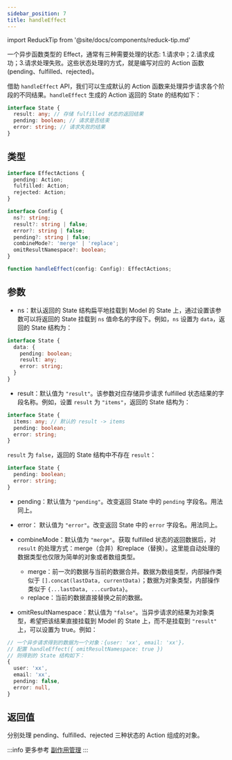 ```yaml
---
sidebar_position: 7
title: handleEffect
---
```


import ReduckTip from '@site/docs/components/reduck-tip.md'

<ReduckTip />

一个异步函数类型的 Effect，通常有三种需要处理的状态: 1.请求中；2.请求成功；3.请求处理失败。这些状态处理的方式，就是编写对应的 Action 函数(pending、fulfilled、rejected)。

借助 `handleEffect` API，我们可以生成默认的 Action 函数来处理异步请求各个阶段的不同结果。`handleEffect` 生成的 Action 返回的 State 的结构如下：

```ts
interface State {
  result: any; // 存储 fulfilled 状态的返回结果
  pending: boolean; // 请求是否结束
  error: string; // 请求失败的结果
}
```

## 类型

```ts
interface EffectActions {
  pending: Action;
  fulfilled: Action;
  rejected: Action;
}

interface Config {
  ns?: string;
  result?: string | false;
  error?: string | false;
  pending?: string | false;
  combineMode?: 'merge' | 'replace';
  omitResultNamespace?: boolean;
}

function handleEffect(config: Config): EffectActions;
```

## 参数

- ns：默认返回的 State 结构扁平地挂载到 Model 的 State 上，通过设置该参数可以将返回的 State 挂载到 `ns` 值命名的字段下。例如，`ns` 设置为 `data`，返回的 State 结构为：

```ts
interface State {
  data: {
    pending: boolean;
    result: any;
    error: string;
  }
}
```

- result：默认值为 `"result"`。该参数对应存储异步请求 fulfilled 状态结果的字段名称。例如，设置 `result` 为 `"items"`，返回的 State 结构为：

```ts
interface State {
  items: any; // 默认的 result -> items
  pending: boolean;
  error: string;
}
```

`result` 为 `false`，返回的 State 结构中不存在 `result`：

```ts
interface State {
  pending: boolean;
  error: string;
}
```

- pending：默认值为 `"pending"`。改变返回 State 中的 `pending` 字段名。用法同上。

- error： 默认值为 `"error"`。改变返回 State 中的 `error` 字段名。用法同上。

- combineMode：默认值为 `"merge"`。获取 fulfilled 状态的返回数据后，对 `result` 的处理方式：merge（合并）和replace（替换）。这里能自动处理的数据类型也仅限为简单的对象或者数组类型。
  - merge：前一次的数据与当前的数据合并。数据为数组类型，内部操作类似于 `[].concat(lastData, currentData)`；数据为对象类型，内部操作类似于 `{...lastData, ...curData}`。
  - replace：当前的数据直接替换之前的数据。

- omitResultNamespace：默认值为 `"false"`。当异步请求的结果为对象类型，希望把该结果直接挂载到 Model 的 State 上，而不是挂载到 `"result"` 上，可以设置为 true。例如：

```ts
// 一个异步请求得到的数据为一个对象：{user: 'xx', email: 'xx'}，
// 配置 handleEffect({ omitResultNamespace: true })
// 则得到的 State 结构如下：
{
  user: 'xx',
  email: 'xx',
  pending: false,
  error: null,
}
```


## 返回值

分别处理 pending、fulfilled、rejected 三种状态的 Action 组成的对象。


:::info 更多参考
[副作用管理](/docs/guides/features/model/manage-effects)
:::
